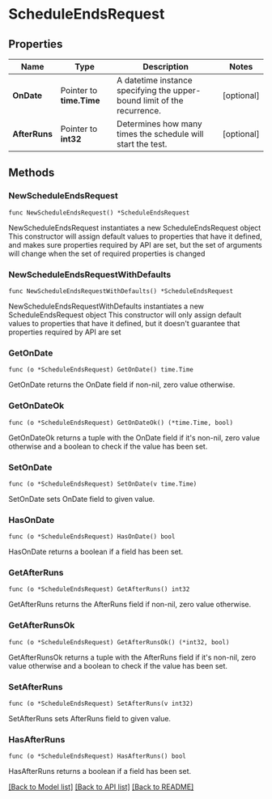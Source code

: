 # ScheduleEndsRequest

## Properties

Name | Type | Description | Notes
------------ | ------------- | ------------- | -------------
**OnDate** | Pointer to **time.Time** | A datetime instance specifying the upper-bound limit of the recurrence. | [optional] 
**AfterRuns** | Pointer to **int32** | Determines how many times the schedule will start the test. | [optional] 

## Methods

### NewScheduleEndsRequest

`func NewScheduleEndsRequest() *ScheduleEndsRequest`

NewScheduleEndsRequest instantiates a new ScheduleEndsRequest object
This constructor will assign default values to properties that have it defined,
and makes sure properties required by API are set, but the set of arguments
will change when the set of required properties is changed

### NewScheduleEndsRequestWithDefaults

`func NewScheduleEndsRequestWithDefaults() *ScheduleEndsRequest`

NewScheduleEndsRequestWithDefaults instantiates a new ScheduleEndsRequest object
This constructor will only assign default values to properties that have it defined,
but it doesn't guarantee that properties required by API are set

### GetOnDate

`func (o *ScheduleEndsRequest) GetOnDate() time.Time`

GetOnDate returns the OnDate field if non-nil, zero value otherwise.

### GetOnDateOk

`func (o *ScheduleEndsRequest) GetOnDateOk() (*time.Time, bool)`

GetOnDateOk returns a tuple with the OnDate field if it's non-nil, zero value otherwise
and a boolean to check if the value has been set.

### SetOnDate

`func (o *ScheduleEndsRequest) SetOnDate(v time.Time)`

SetOnDate sets OnDate field to given value.

### HasOnDate

`func (o *ScheduleEndsRequest) HasOnDate() bool`

HasOnDate returns a boolean if a field has been set.

### GetAfterRuns

`func (o *ScheduleEndsRequest) GetAfterRuns() int32`

GetAfterRuns returns the AfterRuns field if non-nil, zero value otherwise.

### GetAfterRunsOk

`func (o *ScheduleEndsRequest) GetAfterRunsOk() (*int32, bool)`

GetAfterRunsOk returns a tuple with the AfterRuns field if it's non-nil, zero value otherwise
and a boolean to check if the value has been set.

### SetAfterRuns

`func (o *ScheduleEndsRequest) SetAfterRuns(v int32)`

SetAfterRuns sets AfterRuns field to given value.

### HasAfterRuns

`func (o *ScheduleEndsRequest) HasAfterRuns() bool`

HasAfterRuns returns a boolean if a field has been set.


[[Back to Model list]](../README.md#documentation-for-models) [[Back to API list]](../README.md#documentation-for-api-endpoints) [[Back to README]](../README.md)


